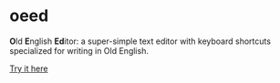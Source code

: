 # oeed

**O**ld **E**nglish **Ed**itor: a super-simple text editor with keyboard shortcuts specialized for writing in Old English.

[Try it here](https://jgfuchs.github.io/oeed/)
